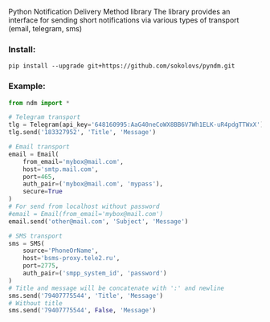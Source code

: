 Python Notification Delivery Method library
The library provides an interface for sending short notifications via various
types of transport (email, telegram, sms)

### Install:
```
pip install --upgrade git+https://github.com/sokolovs/pyndm.git
```

### Example:
```python
from ndm import *

# Telegram transport
tlg = Telegram(api_key='648160995:AaG40neCoWX8BB6V7Wh1ELK-uR4pdgTTWxX')
tlg.send('183327952', 'Title', 'Message')

# Email transport
email = Email(
    from_email='mybox@mail.com', 
    host='smtp.mail.com',
    port=465,
    auth_pair=('mybox@mail.com', 'mypass'),
    secure=True
)
# For send from localhost without password
#email = Email(from_email='mybox@mail.com')
email.send('other@mail.com', 'Subject', 'Message')

# SMS transport
sms = SMS(
    source='PhoneOrName',
    host='bsms-proxy.tele2.ru',
    port=2775,
    auth_pair=('smpp_system_id', 'password')
)
# Title and message will be concatenate with ':' and newline
sms.send('79407775544', 'Title', 'Message')
# Without title
sms.send('79407775544', False, 'Message')
```
